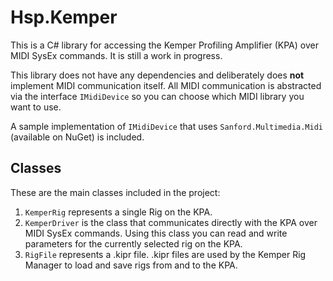# Hsp.Kemper
This is a C# library for accessing the Kemper Profiling Amplifier (KPA) over MIDI SysEx commands. It is still a work in progress.

This library does not have any dependencies and deliberately does **not** implement MIDI communication itself. All MIDI communication is abstracted via the interface `IMidiDevice` so you can choose which MIDI library you want to use.

A sample implementation of `IMidiDevice` that uses `Sanford.Multimedia.Midi` (available on NuGet) is included.

## Classes

These are the main classes included in the project:

1. `KemperRig` represents a single Rig on the KPA.
2. `KemperDriver` is the class that communicates directly with the KPA over MIDI SysEx commands. Using this class you can read and write parameters for the currently selected rig on the KPA.
3. `RigFile` represents a .kipr file. .kipr files are used by the Kemper Rig Manager to load and save rigs from and to the KPA.
